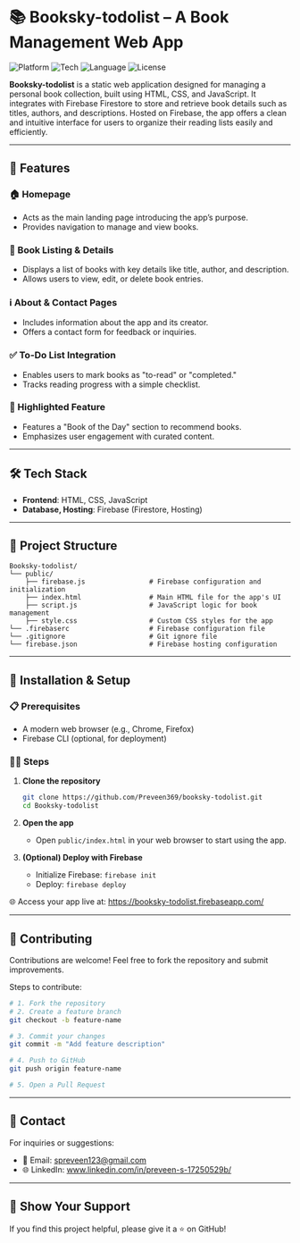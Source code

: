 # 📚 Booksky-todolist – A Book Management Web App

![Platform](https://img.shields.io/badge/Platform-Web-blue.svg)
![Tech](https://img.shields.io/badge/Frontend-HTML%20%7C%20CSS-orange.svg)
![Language](https://img.shields.io/badge/Language-JavaScript-yellow.svg)
![License](https://img.shields.io/badge/License-MIT-lightgrey.svg)

**Booksky-todolist** is a static web application designed for managing a personal book collection, built using HTML, CSS, and JavaScript. It integrates with Firebase Firestore to store and retrieve book details such as titles, authors, and descriptions. Hosted on Firebase, the app offers a clean and intuitive interface for users to organize their reading lists easily and efficiently.

---

## 🚀 Features

### 🏠 Homepage
- Acts as the main landing page introducing the app’s purpose.  
- Provides navigation to manage and view books.

### 📖 Book Listing & Details
- Displays a list of books with key details like title, author, and description.  
- Allows users to view, edit, or delete book entries.

### ℹ️ About & Contact Pages
- Includes information about the app and its creator.  
- Offers a contact form for feedback or inquiries.

### ✅ To-Do List Integration
- Enables users to mark books as "to-read" or "completed."  
- Tracks reading progress with a simple checklist.

### 🌟 Highlighted Feature
- Features a "Book of the Day" section to recommend books.  
- Emphasizes user engagement with curated content.

---

## 🛠️ Tech Stack

- **Frontend**: HTML, CSS, JavaScript  
- **Database, Hosting**: Firebase (Firestore, Hosting)  

---

## 📂 Project Structure

```
Booksky-todolist/
└── public/
    ├── firebase.js                # Firebase configuration and initialization
    ├── index.html                 # Main HTML file for the app's UI
    ├── script.js                  # JavaScript logic for book management
    ├── style.css                  # Custom CSS styles for the app
└── .firebaserc                    # Firebase configuration file
└── .gitignore                     # Git ignore file
└── firebase.json                  # Firebase hosting configuration
```

---

## 🧪 Installation & Setup

### 📋 Prerequisites
- A modern web browser (e.g., Chrome, Firefox)  
- Firebase CLI (optional, for deployment)

### 🧑‍💻 Steps
1. **Clone the repository**
   ```bash
   git clone https://github.com/Preveen369/booksky-todolist.git
   cd Booksky-todolist
   ```

2. **Open the app**
   - Open `public/index.html` in your web browser to start using the app.

3. **(Optional) Deploy with Firebase**
   - Initialize Firebase: `firebase init`
   - Deploy: `firebase deploy`

🌐 Access your app live at: https://booksky-todolist.firebaseapp.com/

---

## 🤝 Contributing

Contributions are welcome! Feel free to fork the repository and submit improvements.

Steps to contribute:

```bash
# 1. Fork the repository
# 2. Create a feature branch
git checkout -b feature-name

# 3. Commit your changes
git commit -m "Add feature description"

# 4. Push to GitHub
git push origin feature-name

# 5. Open a Pull Request
```

---

## 📧 Contact

For inquiries or suggestions:

- 📩 Email: spreveen123@gmail.com  
- 🌐 LinkedIn: www.linkedin.com/in/preveen-s-17250529b/

---

## 🌟 Show Your Support

If you find this project helpful, please give it a ⭐ on GitHub!
